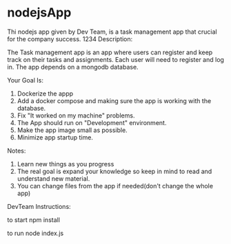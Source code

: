 # nodejsApp
Thi nodejs app given by Dev Team, is a task management app that crucial for the company success.
1234
Description:

The Task management app is an app where users can register and keep track on their tasks and assignments.
Each user will need to register and log in.
The app depends on a mongodb database.


Your Goal Is:

1. Dockerize the appp
2. Add a docker compose and making sure the app is working with the database.
3. Fix "It worked on my machine" problems.
4. The App should run on "Development" environment.
5. Make the app image small as possible.
6. Minimize app startup time.


Notes:

1. Learn new things as you progress
2. The real goal is expand your knowledge so keep in mind to read and understand new material.
3. You can change files from the app if needed(don't change the whole app)


DevTeam Instructions:

to start 
npm install

to run
node index.js
